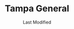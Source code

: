 ---
layout: location-page
date: Last Modified
description: "Local COVID-19 testing is available at Tampa General in Tampa, Florida, USA."
permalink: "locations/florida/tampa/tampa-general-1/"
tags:
  - locations
  - florida
title: Tampa General
uniqueName: tampa-general-1
state: Florida
stateAbbr: FL
hood: "Tampa"
address: "4505 Gunn Highway"
city: "Tampa"
zip: "33624"
zipsNearby: "34436 34487 34446 34447 34448 34450 34451 34452 34453 33820 34216 34679 33823 33827 33503 33830 33831 33744 33834 34201 34202 34203 34204 34205 34206 34207 34208 34209 34210 34211 34212 34280 34281 34282 34217 34218 33835 33508 33509 33510 33511 34601 34602 34603 34604 34605 34606 34607 34608 34609 34610 34611 34613 34614 33513 33514 33755 33756 33757 33758 33759 33760 33761 33762 33763 33764 33765 33766 33767 33769 34711 34712 34713 34714 34215 34681 33524 33523 33525 33526 33836 33837 33896 33897 33527 33838 34697 34698 33530 33839 33840 34680 34222 33841 33843 33534 34736 33844 33845 33846 33847 33785 33786 34636 33849 33537 33850 33851 33801 33802 33803 33804 33805 33806 33807 33809 33810 33811 33812 33813 33815 33538 33853 33854 33855 33856 33859 33867 33898 34637 34638 34639 33770 33771 33772 33773 33774 33775 33776 33777 33778 33779 34272 33547 34228 33858 33548 33549 33558 33559 34260 33550 34753 33860 34251 34652 34653 34654 34655 34656 33863 34661 34274 34275 33556 34677 33865 34264 34229 34660 34220 34221 34682 34683 34684 34685 34219 33780 33781 33782 33563 33564 33565 33566 33567 33868 34667 34668 34669 34673 34674 33568 33569 33578 33579 33570 33571 33572 33573 33575 34695 33574 33701 33702 33703 33704 33705 33706 33707 33708 33709 33710 33711 33712 33713 33714 33715 33716 33729 33730 33731 33732 33733 33734 33736 33737 33738 33740 33741 33742 33743 33747 33784 33576 34230 34231 34232 34233 34234 34235 34236 34237 34238 34239 34240 34241 34242 34243 34276 34277 34278 33583 33584 33585 33586 33587 34270 33601 33602 33603 33604 33605 33606 33607 33608 33609 33610 33611 33612 33613 33614 33615 33616 33617 33618 33619 33620 33621 33622 33623 33624 33625 33626 33629 33630 33631 33633 33634 33635 33637 33646 33647 33650 33655 33660 33661 33662 33663 33664 33672 33673 33674 33675 33677 33679 33680 33681 33682 33684 33685 33686 33687 33688 33689 33694 34688 34689 34690 34691 34692 34250 33592 33593 33594 33595 33596 34284 34285 34291 34292 34293 33873 33877 33597 33598 33880 33881 33882 33883 33884 33885 33888 33539 33540 33541 33542 33543 33544 33545 33890 33651 33690" 
mapUrl: "http://maps.apple.com/?q=Tampa+General&address=4505+Gunn+Highway,Tampa,Florida,33624"
locationType: Walk-in
phone: "813-925-1903"
website: "undefined"
onlineBooking: undefined
closed: undefined
closedUpdate: April 20th, 2020
notes: "By appointment only. Requires phone screen. For previously established patients only. Only for individuals with symptoms."
days: Contact for hours of operation.
ctaMessage: Call 813-925-1903
ctaUrl: "tel:813-925-1903"
---